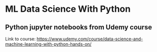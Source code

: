 # ML Data Science With Python
## Python jupyter notebooks from Udemy course

Link to course: 
https://www.udemy.com/course/data-science-and-machine-learning-with-python-hands-on/

